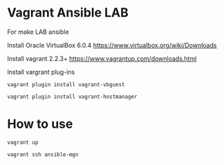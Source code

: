 # Vagrant Ansible LAB

For make LAB ansible

Install Oracle VirtualBox 6.0.4
  https://www.virtualbox.org/wiki/Downloads
  
Install vagrant 2.2.3+
  https://www.vagrantup.com/downloads.html
  
Install vargrant plug-ins

`vagrant plugin install vagrant-vbguest`

`vagrant plugin install vagrant-hostmanager`
   
  

# How to use

`vagrant up`

`vagrant ssh ansible-mgn`
